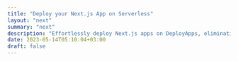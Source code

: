```yaml
---
title: "Deploy your Next.js App on Serverless"
layout: "next"
summary: "next"
description: "Effortlessly deploy Next.js apps on DeployApps, eliminating server management. Enjoy seamless scaling, reduced costs, and increased flexibility with serverless."
date: 2023-05-14T05:10:04+03:00
draft: false
---
```

